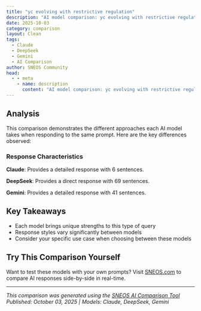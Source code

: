 ```yaml
---
title: "yc evolving with restrictive regulation"
description: "AI model comparison: yc evolving with restrictive regulation..."
date: 2025-10-03
category: comparison
layout: Clean
tags:
  - Claude
  - DeepSeek
  - Gemini
  - AI Comparison
author: SNEOS Community
head:
  - - meta
    - name: description
      content: "AI model comparison: yc evolving with restrictive regulation..."
---
```


<ChatComparison
  title="yc evolving with restrictive regulation"
  prompt="yc evolving with restrictive regulation"
  :responses='{
    "Claude": "Y Combinator\u0027s evolution amid increasingly restrictive regulation presents fascinating strategic challenges and opportunities:\n\n## Current Regulatory Pressures\n\n**Tech-Specific Regulations:**\n- AI safety and algorithmic accountability requirements\n- Data privacy laws (GDPR, CCPA, emerging frameworks)\n- Platform liability and content moderation mandates\n- Antitrust scrutiny of Big Tech acquisitions\n- Financial services regulations for fintech startups\n\n## YC\u0027s Adaptive Strategies\n\n**1. Regulatory-First Education**\n- Incorporating compliance training into batch programs\n- Building relationships with regulatory experts\n- Creating playbooks for navigating sector-specific rules\n- Emphasizing \u0022compliance as competitive advantage\u0022\n\n**2. Portfolio Diversification**\n- Shifting toward regulated industries (healthcare, finance, energy)\n- Geographic expansion to regulatory-friendly jurisdictions\n- Supporting \u0022deep tech\u0022 vs. platform-dependent models\n- Investing in regulatory technology (RegTech) solutions\n\n**3. Proactive Engagement**\n- Policy advocacy through startup ecosystem lobbying\n- Educating regulators about innovation impacts\n- Supporting \u0022regulatory sandbox\u0022 initiatives\n- Building bridges between startups and government\n\n## Emerging Opportunities\n\nThe regulatory environment is creating new startup categories:\n- Compliance automation tools\n- Privacy-preserving technologies\n- Decentralized alternatives to centralized platforms\n- AI safety and explainability solutions\n\nWhat specific aspect of YC\u0027s regulatory adaptation interests you most? The impact on certain sectors, their policy advocacy, or how they\u0027re preparing startups for compliance?",
    "DeepSeek": "Of course. The evolution of Y Combinator (YC) in an environment of increasing and restrictive regulation is a fascinating and critical topic. It\u0027s a story of adaptation, challenge, and strategic pivoting.\n\nHere\u2019s a breakdown of how YC is evolving in response to this global trend, covering both the challenges and its strategic responses.\n\n### The Core Challenge: The \u0022Move Fast and Break Things\u0022 Model vs. Regulation\n\nYC\u0027s original ethos was built on funding lean, agile startups that could iterate quickly and disrupt established industries. However, \u0022breaking things\u0022 is no longer tolerated in highly regulated sectors like finance, healthcare, aviation, and data privacy. Restrictive regulation creates:\n\n1.  **High Barriers to Entry:** Compliance costs, legal fees, and licensing requirements can be prohibitive for a bootstrapped startup.\n2.  **Slowed Innovation Cycles:** The need for pre-approvals and adherence to strict rules makes it impossible to \u0022move fast.\u0022\n3.  **Significant Legal Risk:** A single misstep can lead to massive fines, lawsuits, or a complete shutdown.\n4.  **Complexity in Scaling Globally:** A startup must navigate not just one, but dozens of different regulatory regimes (e.g., GDPR in Europe, CCPAA in California, sector-specific rules in Asia).\n\n---\n\n### How YC is Evolving: Strategic Adaptations\n\nYC isn\u0027t fighting this trend head-on; it\u0027s adapting its model to empower startups to thrive within it.\n\n#### 1. Shifting the \u0022Ideal Startup\u0022 Profile in Regulated Spaces\n\nYC now favors founders who have a **deep understanding of the regulatory landscape they are entering.** The \u0022two kids in a dorm\u0022 can still disrupt social media, but disrupting banking requires a different profile.\n\n*   **Founder-Experts:** They increasingly fund teams with prior industry experience\u2014ex-bankers for fintech, ex-doctors/researchers for biotech, ex-lawyers for legaltech. These founders speak the language of regulators and understand the compliance hurdles.\n*   **The \u0022Regulatory Moats\u0022 Narrative:** YC advises startups to view compliance not as a burden, but as a **competitive advantage** or a \u0022moat.\u0022 A startup that successfully navigates FDA approval for a new drug or a financial license has built a barrier that competitors cannot easily cross.\n\n#### 2. Curating a Specialized Network and Resources\n\nYC\u0027s greatest asset is its network. They are leveraging this to help startups tackle regulation.\n\n*   **Legal and Compliance Partners:** YC has built a curated list of law firms and compliance consultants who specialize in working with startups. They offer standardized documents and discounted rates, lowering the initial cost and complexity.\n*   **Regulatory Mentors:** They bring in former regulators, seasoned compliance officers, and founders of companies that have successfully navigated these paths (like Brex in fintech or Ginkgo Bioworks in biotech) as part-time partners and group office hours advisors.\n\n#### 3. Focusing on \u0022RegTech\u0022 as a Major Vertical\n\nOne of the most direct responses is to fund startups that are *solving* the regulatory problem.\n\n*   **What is RegTech?** Regulatory Technology\u2014using technology to help businesses comply with regulations efficiently and at a lower cost.\n*   **YC\u0027s RegTech Bets:** YC has funded numerous RegTech companies across sectors:\n    *   **Fintech/Compliance:** Companies like **Unit** (API for banking compliance), **Alloy** (identity verification for financial services), and **Mercury** (banking for startups, with heavy compliance focus).\n    *   **Legal \u0026 Corporate:** Startups that automate legal paperwork, entity formation, and ongoing compliance for other businesses.\n    *   **Data Privacy:** Startups helping companies comply with GDPR, CCPA, and other data laws.\n\nBy funding RegTech, YC is both investing in a high-growth area and building the infrastructure that its other portfolio companies need to survive.\n\n#### 4. Adapting the \u0022YC Advice\u0022 for a Regulated World\n\nThe core advice of \u0022talk to users\u0022 and \u0022build something people want\u0022 is still paramount, but it\u0027s now framed with caveats.\n\n*   **\u0022Talk to Users, *and Lawyers*\u0022:** The mantra is expanded to include early and constant engagement with legal counsel.\n*   **\u0022Launch Early, But Not *Too* Early\u0022:** The \u0022minimum viable product\u0022 (MVP) in a regulated field might be a prototype used in a limited, compliant pilot program, not a public launch.\n*   **Emphasis on Government Sales (B2G):** For some startups, the first \u0022customer\u0022 isn\u0027t a consumer but a government agency. YC has experience guiding startups through the complex sales cycles of government contracts.\n\n#### 5. Geopolitical and Geographic Adaptations\n\nAs regulations diverge globally (US vs. EU vs. China), YC\u0027s strategy has also evolved.\n\n*   **Focus on Specific Jurisdictions:** They guide startups to focus on one regulatory jurisdiction first (e.g., get approved in the US before tackling Europe) to avoid being overwhelmed.\n*   **Dealing with \u0022Splinternet\u0022:** YC companies are advised on how to structure their operations and data handling to operate in a world with different digital rules, such as China\u0027s firewall and data localization laws.\n\n---\n\n### Case Studies: YC Successes in Highly Regulated Fields\n\n*   **Stripe (Fintech):** Made complex payment processing and compliance accessible via a simple API. They built a massive business by abstracting away the regulatory complexity for millions of online businesses.\n*   **Pilot (Accounting/Finance):** Provides back-office services (bookkeeping, tax) for startups, navigating complex financial reporting rules.\n*   **Atomwise (Biotech):** Uses AI for drug discovery, a field governed by the strictest of all regulations: the FDA. Their entire business model is built around navigating the clinical trial and approval process.\n\n### Conclusion: The New YC Playbook\n\nYC is no longer just about funding the most brilliant hackers. In the age of restrictive regulation, it has matured into a **sophisticated launchpad for \u0022regulated disruption.\u0022**\n\nThe new playbook involves:\n1.  **Founder Selection:** Prioritizing regulatory expertise.\n2.  **Resource Provision:** Offering specialized legal and compliance networks.\n3.  **Sector Focus:** Actively investing in RegTech.\n4.  **Strategic Advice:** Reframing regulation as a moat, not a barrier.\n\nThe core YC principles of focus, growth, and community remain, but they are now applied with a keen awareness that the path to a billion-dollar company in the 2020s often runs directly through the halls of a government regulator.",
    "Gemini": "YC evolving with restrictive regulation is a complex and multifaceted issue. Here\u0027s a breakdown of the key aspects:\n\n**The Landscape of Restrictive Regulation:**\n\n*   **Data Privacy:** GDPR, CCPA, and other privacy regulations impact how startups collect, process, and store user data. This affects marketing, product development, and overall business strategy.\n*   **AI Regulation:** Growing concerns around AI ethics, bias, and misuse are leading to increased regulation, particularly in areas like facial recognition, autonomous vehicles, and algorithmic decision-making.\n*   **Platform Accountability:** Regulations targeting large tech platforms aim to address issues like misinformation, hate speech, and anti-competitive behavior. These regulations can impact the startups that rely on these platforms for distribution or infrastructure.\n*   **Financial Regulation:** Fintech startups face stringent regulations related to anti-money laundering (AML), know-your-customer (KYC), and consumer protection.\n*   **Healthcare Regulation:** Healthtech startups navigating HIPAA, FDA approvals, and other healthcare regulations face significant hurdles in terms of time, cost, and compliance.\n*   **Environmental Regulation:** Increased focus on sustainability and climate change is leading to new environmental regulations that affect startups in various industries, particularly those involved in manufacturing, transportation, and energy.\n*   **Labor Laws:** Regulations around worker classification (e.g., independent contractors vs. employees), minimum wage, and benefits can significantly impact startups that rely on gig workers or contract labor.\n*   **Competition Law:** Increased scrutiny of mergers and acquisitions, as well as anti-competitive practices, can impact startups looking to be acquired or disrupt established markets.\n\n**How YC and Its Startups are Evolving:**\n\n*   **Increased Focus on Regulatory Compliance:** YC is likely placing greater emphasis on educating its startups about regulatory compliance and helping them develop strategies to navigate complex legal landscapes.\n*   **Investing in Regulated Industries:** YC continues to invest in startups operating in regulated industries, but it may be more selective and prioritize those with strong compliance plans and experienced legal teams.\n*   **Supporting Regulatory Innovation:** YC could be actively supporting startups that are developing innovative solutions to help businesses comply with regulations, such as regtech companies or privacy-enhancing technologies.\n*   **Advocacy and Policy Engagement:** YC may be engaging in advocacy efforts to shape regulatory policies that support innovation and entrepreneurship, while also addressing legitimate concerns.\n*   **Adapting Investment Strategies:** YC might adjust its investment strategies to account for the increased costs and risks associated with operating in heavily regulated industries. This could involve providing more funding for compliance efforts or focusing on startups with a clear path to regulatory approval.\n*   **Promoting Ethical and Responsible Innovation:** YC is likely emphasizing the importance of ethical and responsible innovation to its startups, encouraging them to consider the potential societal impacts of their products and services and to build trust with users and regulators.\n*   **Developing Resources and Tools:** YC could be developing resources and tools to help its startups navigate regulatory challenges, such as legal templates, compliance checklists, and access to legal experts.\n*   **Mentorship and Networking:** YC\u0027s network of mentors and alumni can provide valuable guidance and support to startups facing regulatory hurdles.\n\n**Challenges and Opportunities:**\n\n*   **Challenges:**\n    *   Increased compliance costs and complexity can be a burden for early-stage startups with limited resources.\n    *   Regulatory uncertainty can create challenges for startups trying to plan for the future and attract investment.\n    *   Overly restrictive regulations can stifle innovation and prevent startups from disrupting established industries.\n*   **Opportunities:**\n    *   Startups that can effectively navigate regulations may gain a competitive advantage.\n    *   The need for compliance solutions creates opportunities for regtech and other innovative companies.\n    *   A focus on ethical and responsible innovation can build trust with users and regulators, leading to long-term success.\n\n**Specific Examples of YC Startups Addressing Regulation:**\n\n*   **Privacy-focused startups:** Companies building privacy-enhancing technologies or offering services that help businesses comply with data privacy regulations.\n*   **Regtech startups:** Startups developing solutions to automate compliance processes, monitor regulatory changes, and manage risk.\n*   **Startups addressing misinformation:** Companies building tools to detect and combat misinformation online.\n*   **AI ethics startups:** Startups focused on developing ethical and responsible AI systems.\n\n**Key Considerations for Startups:**\n\n*   **Compliance from day one:** Integrate compliance considerations into your product development and business strategy from the outset.\n*   **Stay informed:** Keep up to date with the latest regulatory changes and trends.\n*   **Seek legal advice:** Consult with experienced legal counsel to ensure compliance.\n*   **Build trust:** Be transparent with users and regulators about your data practices and other business operations.\n*   **Embrace responsible innovation:** Prioritize ethical and responsible innovation to build a sustainable and trusted business.\n\nIn conclusion, the increasing prevalence of restrictive regulations presents both challenges and opportunities for YC and its startups. By focusing on compliance, responsible innovation, and advocacy, YC can help its startups navigate the regulatory landscape and build successful, sustainable businesses.  It also means a shift in the types of businesses that can thrive and the timelines to achieving scale, often pushing towards more capital-intensive and longer-term endeavors.\n"
  }'
  published-date="21:24"
/>

## Analysis

This comparison demonstrates the different approaches each AI model takes when responding to the same prompt. Here are the key differences observed:

### Response Characteristics

**Claude**: Provides a detailed response with 6 sentences. 

**DeepSeek**: Provides a direct response with 69 sentences. 

**Gemini**: Provides a detailed response with 41 sentences. 

## Key Takeaways

- Each model brings unique strengths to this type of query
- Response styles vary significantly between models
- Consider your specific use case when choosing between these models

## Try This Comparison Yourself

Want to test these models with your own prompts? Visit [SNEOS.com](https://sneos.com) to compare AI responses side-by-side in real-time.

---

*This comparison was generated using the [SNEOS AI Comparison Tool](https://sneos.com)*
*Published: October 03, 2025 | Models: Claude, DeepSeek, Gemini*
